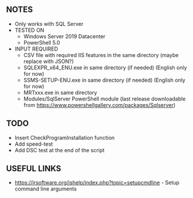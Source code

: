 ## NOTES
- Only works with SQL Server
- TESTED ON
    - Windows Server 2019 Datacenter
    - PowerShell 5.0
- INPUT REQUIRED
    - CSV file with required IIS features in the same directory (maybe replace with JSON?)
    - SQLEXPR_x64_ENU.exe in same directory (if needed) (English only for now)
    - SSMS-SETUP-ENU.exe in same directory (if needed) (English only for now)
    - MRTxxx.exe in same directory
    - Modules/SqlServer PowerShell module (last release downloadable from https://www.powershellgallery.com/packages/Sqlserver)

## TODO
- Insert CheckProgramInstallation function
- Add speed-test
- Add DSC test at the end of the script

## USEFUL LINKS
- https://jrsoftware.org/ishelp/index.php?topic=setupcmdline - Setup command line arguments
